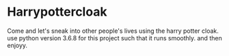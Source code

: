 # Harrypottercloak
Come and let's sneak into other people's lives using the harry potter cloak.
use python version 3.6.8 for this project such that it runs smoothly.
and then enjoyy.
